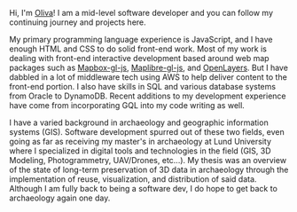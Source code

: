 Hi, I'm [Oliva](https://www.linkedin.com/in/olivia-bellis-06365572/)! I am a mid-level software developer and you can follow my continuing journey and projects here.

My primary programming language experience is JavaScript, and I have enough HTML and CSS to do solid front-end work. Most of my work is dealing with front-end interactive development based around web map packages such as [Mapbox-gl-js](https://github.com/mapbox/mapbox-gl-js), [Maplibre-gl-js](https://github.com/maplibre/maplibre-gl-js), and [OpenLayers](https://github.com/openlayers/openlayers). But I have dabbled in a lot of middleware tech using AWS to help deliver content to the front-end portion. I also have skills in SQL and various database systems from Oracle to DynamoDB. Recent additions to my development experience have come from incorporating GQL into my code writing as well.

I have a varied background in archaeology and geographic information systems (GIS). Software development spurred out of these two fields, even going as far as receiving my master's in archaeology at Lund University where I specialized in digital tools and technologies in the field (GIS, 3D Modeling, Photogrammetry, UAV/Drones, etc...). My thesis was an overview of the state of long-term preservation of 3D data in archaeology through the implementation of reuse, visualization, and distribution of said data. Although I am fully back to being a software dev, I do hope to get back to archaeology again one day.
